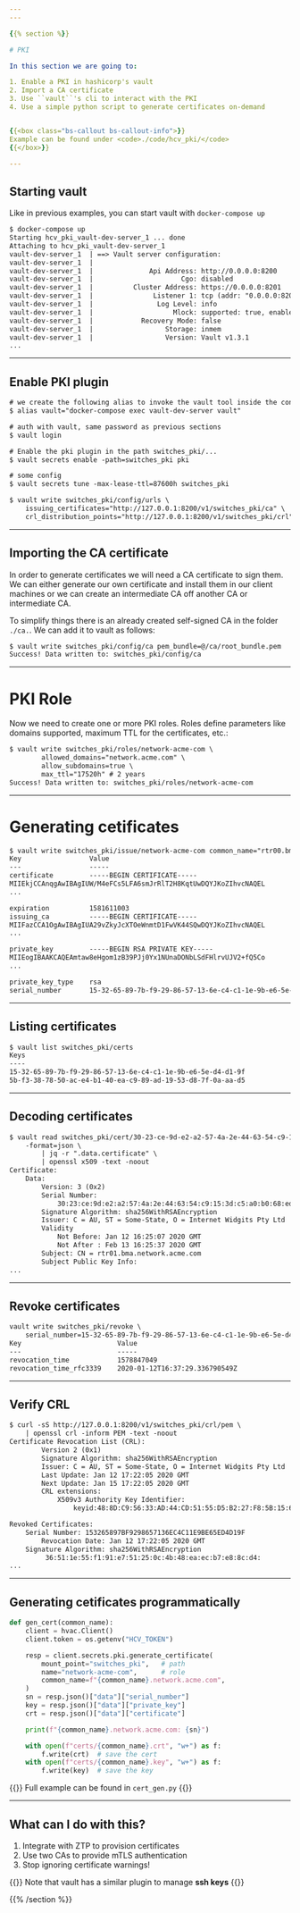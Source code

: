 ```yaml
---
---

{{% section %}}

# PKI

In this section we are going to:

1. Enable a PKI in hashicorp's vault
2. Import a CA certificate
3. Use ``vault``'s cli to interact with the PKI
4. Use a simple python script to generate certificates on-demand


{{<box class="bs-callout bs-callout-info">}}
Example can be found under <code>./code/hcv_pki/</code>
{{</box>}}

---
```


## Starting vault

Like in previous examples, you can start vault with `docker-compose up`

``` txt
$ docker-compose up
Starting hcv_pki_vault-dev-server_1 ... done
Attaching to hcv_pki_vault-dev-server_1
vault-dev-server_1  | ==> Vault server configuration:
vault-dev-server_1  |
vault-dev-server_1  |              Api Address: http://0.0.0.0:8200
vault-dev-server_1  |                      Cgo: disabled
vault-dev-server_1  |          Cluster Address: https://0.0.0.0:8201
vault-dev-server_1  |               Listener 1: tcp (addr: "0.0.0.0:8200", ...
vault-dev-server_1  |                Log Level: info
vault-dev-server_1  |                    Mlock: supported: true, enabled: false
vault-dev-server_1  |            Recovery Mode: false
vault-dev-server_1  |                  Storage: inmem
vault-dev-server_1  |                  Version: Vault v1.3.1
...
```

---

## Enable PKI plugin

``` txt
# we create the following alias to invoke the vault tool inside the container
$ alias vault="docker-compose exec vault-dev-server vault"

# auth with vault, same password as previous sections
$ vault login

# Enable the pki plugin in the path switches_pki/...
$ vault secrets enable -path=switches_pki pki

# some config
$ vault secrets tune -max-lease-ttl=87600h switches_pki

$ vault write switches_pki/config/urls \
	issuing_certificates="http://127.0.0.1:8200/v1/switches_pki/ca" \
	crl_distribution_points="http://127.0.0.1:8200/v1/switches_pki/crl"
```

---

## Importing the CA certificate

In order to generate certificates we will need a CA certificate to sign them. We can either generate our own certificate and install them in our client machines or we can create an intermediate CA off another CA or intermediate CA.

To simplify things there is an already created self-signed CA in the folder `./ca.`. We can add it to vault as follows:

``` txt
$ vault write switches_pki/config/ca pem_bundle=@/ca/root_bundle.pem
Success! Data written to: switches_pki/config/ca
```

---

# PKI Role

Now we need to create one or more PKI roles. Roles define parameters like domains supported, maximum TTL for the certificates, etc.:

``` txt
$ vault write switches_pki/roles/network-acme-com \
        allowed_domains="network.acme.com" \
        allow_subdomains=true \
        max_ttl="17520h" # 2 years
Success! Data written to: switches_pki/roles/network-acme-com
```

---

# Generating cetificates

``` txt
$ vault write switches_pki/issue/network-acme-com common_name="rtr00.bma.network.acme.com"
Key                 Value
---                 -----
certificate         -----BEGIN CERTIFICATE-----
MIIEkjCCAnqgAwIBAgIUW/M4eFCs5LFA6smJrRlT2H8KqtUwDQYJKoZIhvcNAQEL
...

expiration          1581611003
issuing_ca          -----BEGIN CERTIFICATE-----
MIIFazCCA1OgAwIBAgIUA29vZkyJcXTOeWnmtD1FwVK44SQwDQYJKoZIhvcNAQEL
...

private_key         -----BEGIN RSA PRIVATE KEY-----
MIIEogIBAAKCAQEAmtaw8eHgom1zB39PJj0Yx1NUnaDONbLSdFHlrvUJV2+fQ5Co
...

private_key_type    rsa
serial_number       15-32-65-89-7b-f9-29-86-57-13-6e-c4-c1-1e-9b-e6-5e-d4-d1-9f
```

---

## Listing certificates

``` txt
$ vault list switches_pki/certs
Keys
----
15-32-65-89-7b-f9-29-86-57-13-6e-c4-c1-1e-9b-e6-5e-d4-d1-9f
5b-f3-38-78-50-ac-e4-b1-40-ea-c9-89-ad-19-53-d8-7f-0a-aa-d5
```

---

## Decoding certificates

``` txt
$ vault read switches_pki/cert/30-23-ce-9d-e2-a2-57-4a-2e-44-63-54-c9-15-3d-c5-a0-b0-68-ed \
	-format=json \
		| jq -r ".data.certificate" \
		| openssl x509 -text -noout
Certificate:
    Data:
        Version: 3 (0x2)
        Serial Number:
            30:23:ce:9d:e2:a2:57:4a:2e:44:63:54:c9:15:3d:c5:a0:b0:68:ed
        Signature Algorithm: sha256WithRSAEncryption
        Issuer: C = AU, ST = Some-State, O = Internet Widgits Pty Ltd
        Validity
            Not Before: Jan 12 16:25:07 2020 GMT
            Not After : Feb 13 16:25:37 2020 GMT
        Subject: CN = rtr01.bma.network.acme.com
        Subject Public Key Info:
...
```

---

## Revoke certificates

``` txt
vault write switches_pki/revoke \
	serial_number=15-32-65-89-7b-f9-29-86-57-13-6e-c4-c1-1e-9b-e6-5e-d4-d1-9f
Key                        Value
---                        -----
revocation_time            1578847049
revocation_time_rfc3339    2020-01-12T16:37:29.336790549Z
```

---

## Verify CRL

``` txt
$ curl -sS http://127.0.0.1:8200/v1/switches_pki/crl/pem \
	| openssl crl -inform PEM -text -noout
Certificate Revocation List (CRL):
        Version 2 (0x1)
        Signature Algorithm: sha256WithRSAEncryption
        Issuer: C = AU, ST = Some-State, O = Internet Widgits Pty Ltd
        Last Update: Jan 12 17:22:05 2020 GMT
        Next Update: Jan 15 17:22:05 2020 GMT
        CRL extensions:
            X509v3 Authority Key Identifier:
                keyid:48:8D:C9:56:33:AD:44:CD:51:55:D5:B2:27:F8:5B:15:62:CB:A6:6E

Revoked Certificates:
    Serial Number: 153265897BF9298657136EC4C11E9BE65ED4D19F
        Revocation Date: Jan 12 17:22:05 2020 GMT
    Signature Algorithm: sha256WithRSAEncryption
         36:51:1e:55:f1:91:e7:51:25:0c:4b:48:ea:ec:b7:e8:8c:d4:
...
```

---

## Generating cetificates programmatically

``` python
def gen_cert(common_name):
    client = hvac.Client()
    client.token = os.getenv("HCV_TOKEN")

    resp = client.secrets.pki.generate_certificate(
        mount_point="switches_pki",   # path
        name="network-acme-com",      # role
        common_name=f"{common_name}.network.acme.com",
    )
    sn = resp.json()["data"]["serial_number"]
    key = resp.json()["data"]["private_key"]
    crt = resp.json()["data"]["certificate"]

    print(f"{common_name}.network.acme.com: {sn}")

    with open(f"certs/{common_name}.crt", "w+") as f:
        f.write(crt)  # save the cert
    with open(f"certs/{common_name}.key", "w+") as f:
        f.write(key)  # save the key


```

{{<box class="bs-callout bs-callout-info">}}
Full example can be found in <code>cert_gen.py</code>
{{</box>}}

---

## What can I do with this?

1. Integrate with ZTP to provision certificates
2. Use two CAs to provide mTLS authentication
3. Stop ignoring certificate warnings!

{{<box class="bs-callout bs-callout-info">}}
Note that vault has a similar plugin to manage <strong>ssh keys</strong>
{{</box>}}


{{% /section %}}


